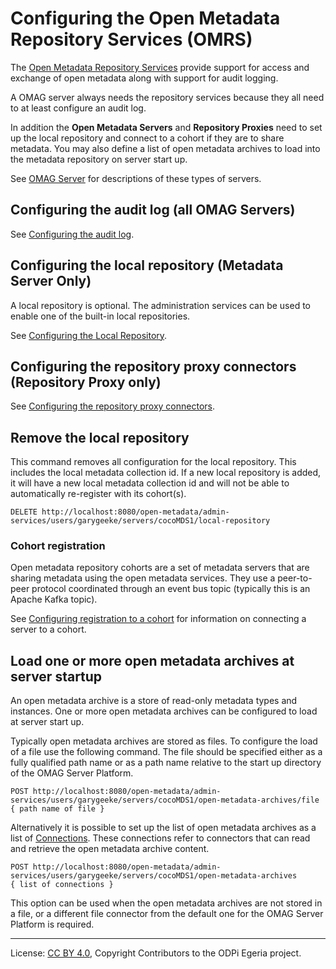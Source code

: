 <!-- SPDX-License-Identifier: CC-BY-4.0 -->
<!-- Copyright Contributors to the ODPi Egeria project. -->


# Configuring the Open Metadata Repository Services (OMRS)

The [Open Metadata Repository Services](../../../repository-services) provide support for access and exchange
of open metadata along with support for audit logging.

A OMAG server always needs the repository services because they all need to at least configure an audit log.

In addition the **Open Metadata Servers** and **Repository Proxies** need to set up the local repository and
connect to a cohort if they are to share metadata.  You may also define a list of open metadata
archives to load into the metadata repository on server start up.

See [OMAG Server](../concepts/omag-server.md) for descriptions of these types of servers.

## Configuring the audit log (all OMAG Servers)

See [Configuring the audit log](configuring-the-audit-log.md).


## Configuring the local repository (Metadata Server Only)

A local repository is optional.
The administration services can be used to enable one of the built-in
local repositories.

See [Configuring the Local Repository](configuring-the-local-repository.md).


## Configuring the repository proxy connectors (Repository Proxy only)

See [Configuring the repository proxy connectors](configuring-the-repository-proxy-connector.md).


## Remove the local repository

This command removes all configuration for the local repository.
This includes the local metadata collection id.  If a new local repository is
added, it will have a new local metadata collection id and will
not be able to automatically re-register with its cohort(s).

```
DELETE http://localhost:8080/open-metadata/admin-services/users/garygeeke/servers/cocoMDS1/local-repository
```

### Cohort registration

Open metadata repository cohorts are a set of metadata servers
that are sharing metadata using the open metadata services.
They use a peer-to-peer protocol coordinated through an event bus topic
(typically this is an Apache Kafka topic).

See [Configuring registration to a cohort](configuring-registration-to-a-cohort.md)
for information on connecting a server to a cohort.


## Load one or more open metadata archives at server startup

An open metadata archive is a store of read-only metadata types and instances.
One or more open metadata archives can be configured to load at server start up.

Typically open metadata archives are stored as files.  To configure the load of a file
use the following command.  The file should be specified either as a fully qualified path name
or as a path name relative to the start up directory of the OMAG Server Platform.

```
POST http://localhost:8080/open-metadata/admin-services/users/garygeeke/servers/cocoMDS1/open-metadata-archives/file
{ path name of file }
```

Alternatively it is possible to set up the list of open metadata archives as a list of
[Connections](../../../frameworks/open-connector-framework/docs/concepts/connection.md).
These connections refer to connectors that can read and retrieve the open metadata archive content.
```
POST http://localhost:8080/open-metadata/admin-services/users/garygeeke/servers/cocoMDS1/open-metadata-archives
{ list of connections }
```
This option can be used when the open metadata archives are not stored in a file, or a different
file connector from the default one for the OMAG Server Platform is required.

----
License: [CC BY 4.0](https://creativecommons.org/licenses/by/4.0/),
Copyright Contributors to the ODPi Egeria project.